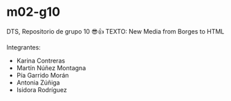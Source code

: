 # m02-g10
DTS, Repositorio de grupo 10 😎👍
TEXTO: New Media from Borges to HTML

Integrantes:

- Karina Contreras
- Martín Núñez Montagna
- Pía Garrido Morán
- Antonia Zúñiga
- Isidora Rodríguez